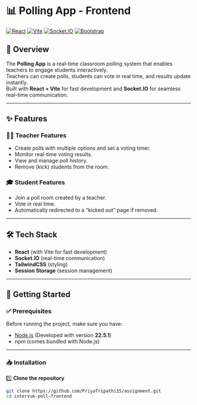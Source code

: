 # 📊 Polling App - Frontend

[![React](https://img.shields.io/badge/React-18.0.0-blue?logo=react)](https://react.dev/)
[![Vite](https://img.shields.io/badge/Vite-Build%20Tool-yellow?logo=vite)](https://vitejs.dev/)
[![Socket.IO](https://img.shields.io/badge/Socket.IO-Real--Time-black?logo=socket.io)](https://socket.io/)
[![Bootstrap](https://img.shields.io/badge/Bootstrap-5-purple?logo=bootstrap)](https://getbootstrap.com/)

## 📌 Overview
The **Polling App** is a real-time classroom polling system that enables teachers to engage students interactively.  
Teachers can create polls, students can vote in real time, and results update instantly.  
Built with **React + Vite** for fast development and **Socket.IO** for seamless real-time communication.

---

## ✨ Features

### 👩‍🏫 Teacher Features
- Create polls with multiple options and set a voting timer.
- Monitor real-time voting results.
- View and manage poll history.
- Remove (kick) students from the room.

### 🎓 Student Features
- Join a poll room created by a teacher.
- Vote in real time.
- Automatically redirected to a “kicked out” page if removed.

---

## 🛠 Tech Stack
- **React** (with Vite for fast development)
- **Socket.IO** (real-time communication)
- **TailwindCSS** (styling)
- **Session Storage** (session management)

---

## 🚀 Getting Started

### ✅ Prerequisites
Before running the project, make sure you have:
- [Node.js](https://nodejs.org/) (Developed with version **22.5.1**)
- npm (comes bundled with Node.js)

---

### 📥 Installation

1️⃣ **Clone the repository**
```bash
git clone https://github.com/PriyaTripathi15/assignment.git
cd intervue-poll-frontend
